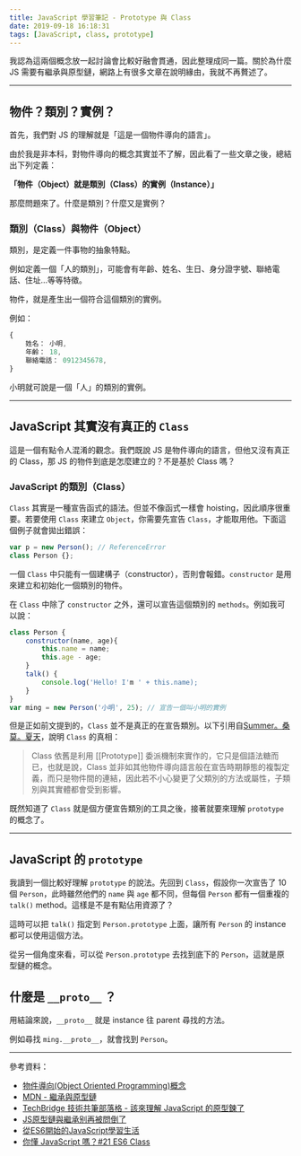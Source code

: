 ```yaml
---
title: JavaScript 學習筆記 - Prototype 與 Class
date: 2019-09-18 16:18:31
tags: [JavaScript, class, prototype]
---
```


我認為這兩個概念放一起討論會比較好融會貫通，因此整理成同一篇。關於為什麼 JS 需要有繼承與原型鏈，網路上有很多文章在說明緣由，我就不再贅述了。
<!--more-->

---

## 物件？類別？實例？

首先，我們對 JS 的理解就是「這是一個物件導向的語言」。

由於我是非本科，對物件導向的概念其實並不了解，因此看了一些文章之後，總結出下列定義：

**「物件（Object）就是類別（Class）的實例（Instance）」**

那麼問題來了。什麼是類別？什麼又是實例？

### 類別（Class）與物件（Object）

類別，是定義一件事物的抽象特點。

例如定義一個「人的類別」，可能會有年齡、姓名、生日、身分證字號、聯絡電話、住址...等等特徵。

物件，就是產生出一個符合這個類別的實例。

例如：
```javascript
{
    姓名： 小明,
    年齡： 18,
    聯絡電話： 0912345678,
}
```

小明就可說是一個「人」的類別的實例。

---

## JavaScript 其實沒有真正的 `Class`

這是一個有點令人混淆的觀念。我們既說 JS 是物件導向的語言，但他又沒有真正的 Class，那 JS 的物件到底是怎麼建立的？不是基於 Class 嗎？

### JavaScript 的類別（Class）

`Class` 其實是一種宣告函式的語法。但並不像函式一樣會 hoisting，因此順序很重要。若要使用 `Class` 來建立 `Object`，你需要先宣告 `Class`，才能取用他。下面這個例子就會拋出錯誤：
```javascript
var p = new Person(); // ReferenceError
class Person {};
```

一個 `Class` 中只能有一個建構子（constructor），否則會報錯。`constructor` 是用來建立和初始化一個類別的物件。

在 `Class` 中除了 `constructor` 之外，還可以宣告這個類別的 `methods`。例如我可以說：
```javascript
class Person {
    constructor(name, age){
        this.name = name;
        this.age - age;
    }
    talk() {
        console.log('Hello! I'm ' + this.name);
    }
}
var ming = new Person('小明', 25); // 宣告一個叫小明的實例
```

但是正如前文提到的，`Class` 並不是真正的在宣告類別。以下引用自[Summer。桑莫。夏天](https://cythilya.github.io/2018/10/28/es6-class/)，說明 `Class` 的真相：
> Class 依舊是利用 [[Prototype]] 委派機制來實作的，它只是個語法糖而已，也就是說，Class 並非如其他物件導向語言般在宣告時期靜態的複製定義，而只是物件間的連結，因此若不小心變更了父類別的方法或屬性，子類別與其實體都會受到影響。

既然知道了 `Class` 就是個方便宣告類別的工具之後，接著就要來理解 `prototype` 的概念了。

---

## JavaScript 的 `prototype`

我讀到一個比較好理解 `prototype` 的說法。先回到 `Class`，假設你一次宣告了 10 個 `Person`，此時雖然他們的 `name` 與 `age` 都不同，但每個 `Person` 都有一個重複的 `talk()` method。這樣是不是有點佔用資源了？

這時可以把 `talk()` 指定到 `Person.prototype` 上面，讓所有 `Person` 的 instance 都可以使用這個方法。

從另一個角度來看，可以從 `Person.prototype` 去找到底下的 `Person`，這就是原型鏈的概念。

## 什麼是 `__proto__` ？

用結論來說，`__proto__` 就是 instance 往 parent 尋找的方法。

例如尋找 `ming.__proto__`，就會找到 `Person`。

---
參考資料：
* [物件導向(Object Oriented Programming)概念](https://medium.com/@totoroLiu/%E7%89%A9%E4%BB%B6%E5%B0%8E%E5%90%91-object-oriented-programming-%E6%A6%82%E5%BF%B5-5f205d437fd6)
* [MDN - 繼承與原型鏈](https://developer.mozilla.org/zh-TW/docs/Web/JavaScript/Inheritance_and_the_prototype_chain)
* [TechBridge 技術共筆部落格 - 該來理解 JavaScript 的原型鍊了](https://blog.techbridge.cc/2017/04/22/javascript-prototype/)
* [JS原型鏈與繼承别再被問倒了](https://juejin.im/post/58f94c9bb123db411953691b)
* [從ES6開始的JavaScript學習生活](https://eyesofkids.gitbooks.io/javascript-start-from-es6/content/part4/prototype.html)
* [你懂 JavaScript 嗎？#21 ES6 Class](https://cythilya.github.io/2018/10/28/es6-class/)